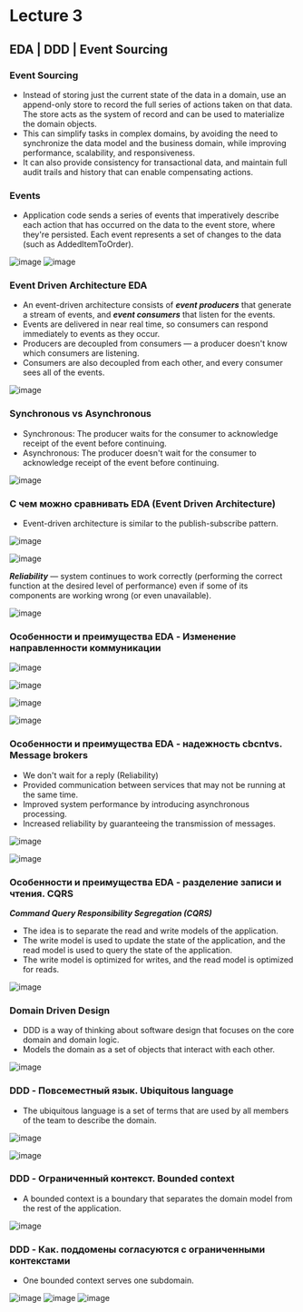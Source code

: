 # Lecture 3

## EDA | DDD | Event Sourcing

### Event Sourcing

- Instead of storing just the current state of the data in a domain, use an append-only store to record the full series of actions taken on that data. The store acts as the system of record and can be used to materialize the domain objects.
- This can simplify tasks in complex domains, by avoiding the need to synchronize the data model and the business domain, while improving performance, scalability, and responsiveness.
- It can also provide consistency for transactional data, and maintain full audit trails and history that can enable compensating actions.

### Events

- Application code sends a series of events that imperatively describe each action that has occurred on the data to the event store, where they're persisted. Each event represents a set of changes to the data (such as AddedItemToOrder).

![image](./images/lecture3/1.jpg)
![image](./images/lecture3/2.jpg)


### Event Driven Architecture EDA

- An event-driven architecture consists of ***event producers*** that generate a stream of events, and ***event consumers*** that listen for the events.
- Events are delivered in near real time, so consumers can respond immediately to events as they occur.
- Producers are decoupled from consumers — a producer doesn't know which consumers are listening.
- Consumers are also decoupled from each other, and every consumer sees all of the events.

![image](./images/lecture3/3.jpg)

### Synchronous vs Asynchronous

- Synchronous: The producer waits for the consumer to acknowledge receipt of the event before continuing.
- Asynchronous: The producer doesn't wait for the consumer to acknowledge receipt of the event before continuing.


![image](./images/lecture3/4.jpg)

### C чем можно сравнивать EDA (Event Driven Architecture)

- Event-driven architecture is similar to the publish-subscribe pattern.

![image](./images/lecture3/5.jpg)

![image](./images/lecture3/6.jpg)

***Reliability*** — system continues to work correctly (performing the 
correct function at the desired level of performance) even if 
some of its components are working wrong (or even 
unavailable). 

![image](./images/lecture3/7.jpg)

### Особенности и преимущества EDA - Изменение направленности коммуникации

![image](./images/lecture3/8.jpg)

![image](./images/lecture3/9.jpg)

![image](./images/lecture3/10.jpg)

![image](./images/lecture3/11.jpg)

### Особенности и преимущества EDA - надежность cbcntvs. Message brokers

- We don't wait for a reply (Reliability)
- Provided communication between services that may not be running at the same time.
- Improved system performance by introducing asynchronous processing.
- Increased reliability by guaranteeing the transmission of messages.

![image](./images/lecture3/12.jpg)

![image](./images/lecture3/13.jpg)

### Особенности и преимущества EDA - разделение записи и чтения. CQRS
***Command Query Responsibility Segregation (CQRS)***
- The idea is to separate the read and write models of the application.
- The write model is used to update the state of the application, and the read model is used to query the state of the application.
- The write model is optimized for writes, and the read model is optimized for reads.

![image](./images/lecture3/14.jpg)

### Domain Driven Design

- DDD is a way of thinking about software design that focuses on the core domain and domain logic.
- Models the domain as a set of objects that interact with each other.

![image](./images/lecture3/15.jpg)

### DDD - Повсеместный язык. Ubiquitous language

- The ubiquitous language is a set of terms that are used by all members of the team to describe the domain.

![image](./images/lecture3/16.jpg)

![image](./images/lecture3/17.jpg)

### DDD - Ограниченный контекст. Bounded context

- A bounded context is a boundary that separates the domain model from the rest of the application.

![image](./images/lecture3/18.jpg)

### DDD - Как. поддомены согласуются с ограниченными контекстами

- One bounded context serves one subdomain.

![image](./images/lecture3/19.jpg)
![image](./images/lecture3/20.jpg)
![image](./images/lecture3/21.jpg)